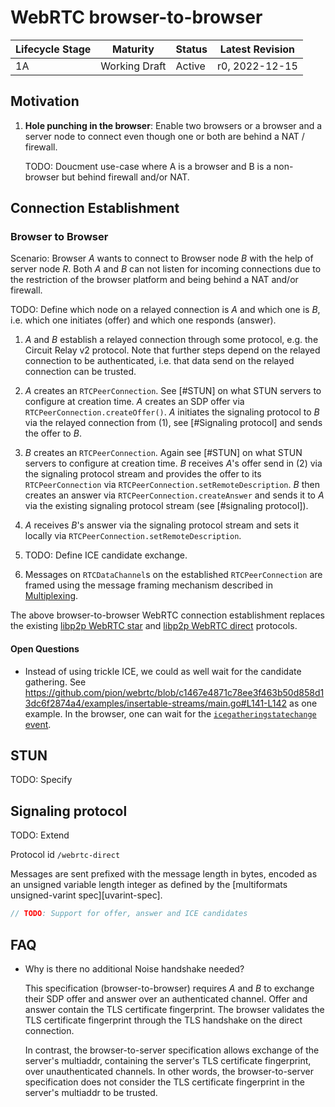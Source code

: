 # WebRTC browser-to-browser

| Lifecycle Stage | Maturity      | Status | Latest Revision |
|-----------------|---------------|--------|-----------------|
| 1A              | Working Draft | Active | r0, 2022-12-15  |

## Motivation

1. **Hole punching in the browser**: Enable two browsers or a browser and a
   server node to connect even though one or both are behind a NAT / firewall.

   TODO: Doucment use-case where A is a browser and B is a non-browser but behind firewall and/or NAT.

## Connection Establishment

### Browser to Browser

Scenario: Browser _A_ wants to connect to Browser node _B_ with the help of
server node _R_. Both _A_ and _B_ can not listen for incoming connections due to
the restriction of the browser platform and being behind a NAT and/or firewall.

TODO: Define which node on a relayed connection is _A_ and which one is _B_,
i.e. which one initiates (offer) and which one responds (answer).

1. _A_ and _B_ establish a relayed connection through some protocol, e.g. the
   Circuit Relay v2 protocol. Note that further steps depend on the relayed
   connection to be authenticated, i.e. that data send on the relayed connection
   can be trusted.

2. _A_ creates an `RTCPeerConnection`. See [#STUN] on what STUN servers to
   configure at creation time. _A_ creates an SDP offer via
   `RTCPeerConnection.createOffer()`. _A_ initiates the signaling protocol to _B_
   via the relayed connection from (1), see [#Signaling protocol] and sends the
   offer to _B_.

3. _B_ creates an `RTCPeerConnection`. Again see [#STUN] on what STUN servers to
   configure at creation time. _B_ receives _A_'s offer send in (2) via the
   signaling protocol stream and provides the offer to its `RTCPeerConnection`
   via `RTCPeerConnection.setRemoteDescription`. _B_ then creates an answer via
   `RTCPeerConnection.createAnswer` and sends it to _A_ via the existing
   signaling protocol stream (see [#signaling protocol]).

4. _A_ receives _B_'s answer via the signaling protocol stream and sets it
   locally via `RTCPeerConnection.setRemoteDescription`.

5. TODO: Define ICE candidate exchange.

5. Messages on `RTCDataChannel`s on the established `RTCPeerConnection` are
   framed using the message framing mechanism described in
   [Multiplexing](#multiplexing).

The above browser-to-browser WebRTC connection establishment replaces the
existing [libp2p WebRTC star](https://github.com/libp2p/js-libp2p-webrtc-star)
and [libp2p WebRTC direct](https://github.com/libp2p/js-libp2p-webrtc-direct)
protocols.

#### Open Questions

- Instead of using trickle ICE, we could as well wait for the candidate
  gathering. See
  https://github.com/pion/webrtc/blob/c1467e4871c78ee3f463b50d858d13dc6f2874a4/examples/insertable-streams/main.go#L141-L142
  as one example. In the browser, one can wait for the
  [`icegatheringstatechange`
  event](https://developer.mozilla.org/en-US/docs/Web/API/RTCPeerConnection/icegatheringstatechange_event).

## STUN

TODO: Specify

## Signaling protocol

TODO: Extend

Protocol id `/webrtc-direct`

Messages are sent prefixed with the message length in bytes, encoded as an
unsigned variable length integer as defined by the [multiformats unsigned-varint
spec][uvarint-spec].

``` protobuf
// TODO: Support for offer, answer and ICE candidates
```

## FAQ

- Why is there no additional Noise handshake needed?

  This specification (browser-to-browser) requires _A_ and _B_ to exchange their
  SDP offer and answer over an authenticated channel. Offer and answer contain
  the TLS certificate fingerprint. The browser validates the TLS certificate
  fingerprint through the TLS handshake on the direct connection.

  In contrast, the browser-to-server specification allows exchange of the
  server's multiaddr, containing the server's TLS certificate fingerprint, over
  unauthenticated channels. In other words, the browser-to-server specification
  does not consider the TLS certificate fingerprint in the server's multiaddr to
  be trusted.
